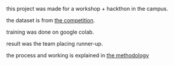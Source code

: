 this project was made for a workshop + hackthon in the campus.

the dataset is from [the competition](https://www.kaggle.com/competitions/torch-it-up).

training was done on google colab.

result was the team placing runner-up.

the process and working is explained in [the methodology](./Methodology.md)
